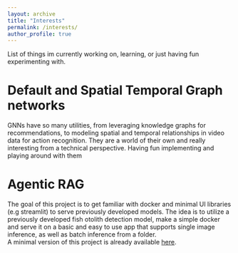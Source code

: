 ```yaml
---
layout: archive
title: "Interests"
permalink: /interests/
author_profile: true
---
```


List of things im currently working on, learning, or just having fun experimenting with.

# Default and Spatial Temporal Graph networks  
GNNs have so many utilities, from leveraging knowledge graphs for recommendations, to modeling spatial and temporal relationships in video data for action recognition. They are a world of their own and really interesting from a technical perspective. Having fun implementing and playing around with them

# Agentic RAG
The goal of this project is to get familiar with docker and minimal UI libraries (e.g streamlit) to serve previously developed models. The idea is to utilize a previously developed fish otolith detection model, make a simple docker and serve it on a basic and easy to use app that supports single image inference, as well as batch inference from a folder.  
A minimal version of this project is already available [here](https://github.com/NMVRodrigues/otolith_detection).

